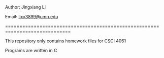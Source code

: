 Author: Jingxiang Li

Email: lixx3899@umn.edu

=============================================================================

This repository only contains homework files for CSCI 4061

Programs are written in C
